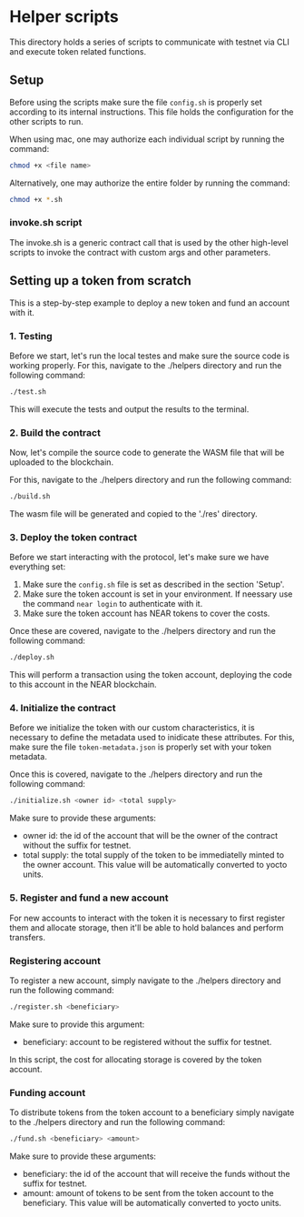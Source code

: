 # Helper scripts

This directory holds a series of scripts to communicate with testnet via CLI and execute token related functions.

## Setup

Before using the scripts make sure the file `config.sh` is properly set according to its internal instructions. This file holds the configuration for the other scripts to run.

When using mac, one may authorize each individual script by running the command:

```bash
chmod +x <file name>
```

Alternatively, one may authorize the entire folder by running the command:

```bash
chmod +x *.sh
```

### invoke.sh script

The invoke.sh is a generic contract call that is used by the other high-level scripts to invoke the contract with custom args and other parameters.

## Setting up a token from scratch

This is a step-by-step example to deploy a new token and fund an account with it.

### 1. Testing

Before we start, let's run the local testes and make sure the source code is working properly. For this, navigate to the ./helpers directory and run the following command:

```bash
./test.sh
```

This will execute the tests and output the results to the terminal.

### 2. Build the contract

Now, let's compile the source code to generate the WASM file that will be uploaded to the blockchain.

For this, navigate to the ./helpers directory and run the following command:

```bash
./build.sh
```

The wasm file will be generated and copied to the './res' directory.

### 3. Deploy the token contract

Before we start interacting with the protocol, let's make sure we have everything set:

1. Make sure the `config.sh` file is set as described in the section 'Setup'.
2. Make sure the token account is set in your environment. If neessary use the command `near login` to authenticate with it.
3. Make sure the token account has NEAR tokens to cover the costs.

Once these are covered, navigate to the ./helpers directory and run the following command:

```bash
./deploy.sh
```

This will perform a transaction using the token account, deploying the code to this account in the NEAR blockchain.

### 4. Initialize the contract

Before we initialize the token with our custom characteristics, it is necessary to define the metadata used to inidicate these attributes. For this, make sure the file `token-metadata.json` is properly set with your token metadata.

Once this is covered, navigate to the ./helpers directory and run the following command:

```bash
./initialize.sh <owner id> <total supply>
```

Make sure to provide these arguments:

- owner id: the id of the account that will be the owner of the contract without the suffix for testnet.
- total supply: the total supply of the token to be immediatelly minted to the owner account. This value will be automatically converted to yocto units.

### 5. Register and fund a new account

For new accounts to interact with the token it is necessary to first register them and allocate storage, then it'll be able to hold balances and perform transfers.

### Registering account

To register a new account, simply navigate to the ./helpers directory and run the following command:

```bash
./register.sh <beneficiary>
```

Make sure to provide this argument:

- beneficiary: account to be registered without the suffix for testnet.

In this script, the cost for allocating storage is covered by the token account.

### Funding account

To distribute tokens from the token account to a beneficiary simply navigate to the ./helpers directory and run the following command:

```bash
./fund.sh <beneficiary> <amount>
```

Make sure to provide these arguments:

- beneficiary: the id of the account that will receive the funds without the suffix for testnet.
- amount: amount of tokens to be sent from the token account to the beneficiary. This value will be automatically converted to yocto units.
